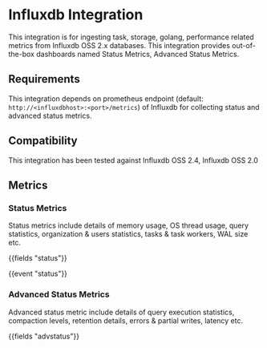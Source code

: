 # Influxdb Integration

This integration is for ingesting task, storage, golang, performance related metrics from Influxdb OSS 2.x databases. This integration provides  out-of-the-box dashboards named Status Metrics, Advanced Status Metrics.


## Requirements

This integration depends on prometheus endpoint (default: `http://<influxdbhost>:<port>/metrics`) of Influxdb for collecting status and advanced status metrics. 


## Compatibility

This integration has been tested against Influxdb OSS 2.4, Influxdb OSS 2.0


## Metrics

### Status Metrics

Status metrics include details of memory usage, OS thread usage, query statistics, organization & users statistics, tasks & task workers, WAL size etc.


{{fields "status"}}

{{event "status"}}

### Advanced Status Metrics

Advanced status metric include details of query execution statistics, compaction levels, retention details, errors & partial writes, latency etc.

{{fields "advstatus"}}


